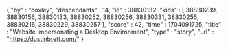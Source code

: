 {
  "by" : "coxley",
  "descendants" : 14,
  "id" : 38830132,
  "kids" : [ 38830239, 38830156, 38830133, 38830252, 38830256, 38830331, 38830255, 38830216, 38830229, 38830257 ],
  "score" : 42,
  "time" : 1704091725,
  "title" : "Website Impersonating a Desktop Environment",
  "type" : "story",
  "url" : "https://dustinbrett.com/"
}
